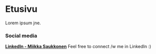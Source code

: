 # Etusivu

Lorem ipsum jne. 

### Social media

**[LinkedIn - Miikka Saukkonen](https://linkedin.com/in/miikkasaukkonen)**
  Feel free to connect /w me in LinkedIn :)


